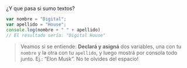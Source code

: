 ¿Y que pasa si sumo textos?

```javascript
var nombre = "Digital";
var apellido = "House";
console.log(nombre + " " + apellido) 
// El resultado sería: "Digital House"
```
> Veamos si se entiende: **Declará y asigná** dos variables, una con tu `nombre` y la otra con tu `apellido`, y luego mostrá por consola todo junto. Ej.: “Elon Musk”. No te olvides del espacio!
